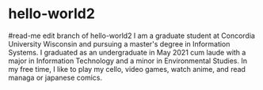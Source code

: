 # hello-world2
#read-me edit branch of hello-world2
I am a graduate student at Concordia University Wisconsin and pursuing a master's degree in Information Systems. I graduated as an undergraduate in May 2021 cum laude with a major in Information Technology and a minor in Environmental Studies. In my free time, I like to play my cello, video games, watch anime, and read managa or japanese comics. 

